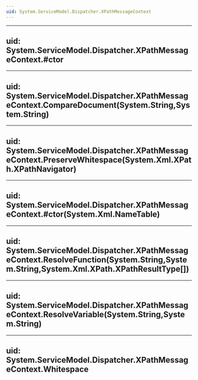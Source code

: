 ```yaml
---
uid: System.ServiceModel.Dispatcher.XPathMessageContext
---
```


---
uid: System.ServiceModel.Dispatcher.XPathMessageContext.#ctor
---

---
uid: System.ServiceModel.Dispatcher.XPathMessageContext.CompareDocument(System.String,System.String)
---

---
uid: System.ServiceModel.Dispatcher.XPathMessageContext.PreserveWhitespace(System.Xml.XPath.XPathNavigator)
---

---
uid: System.ServiceModel.Dispatcher.XPathMessageContext.#ctor(System.Xml.NameTable)
---

---
uid: System.ServiceModel.Dispatcher.XPathMessageContext.ResolveFunction(System.String,System.String,System.Xml.XPath.XPathResultType[])
---

---
uid: System.ServiceModel.Dispatcher.XPathMessageContext.ResolveVariable(System.String,System.String)
---

---
uid: System.ServiceModel.Dispatcher.XPathMessageContext.Whitespace
---
